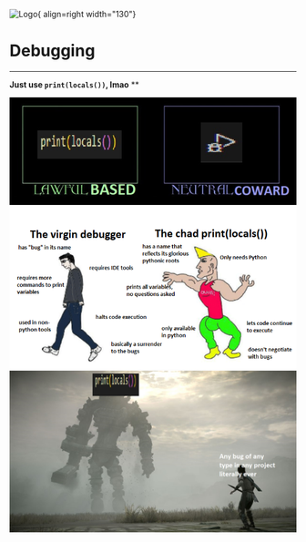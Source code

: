 ![Logo](../figures/icons/debugger.png){ align=right width="130"}

# Debugging

---

**Just use ```print(locals())```, lmao**
**


![](important_images/alignment_chart.jpg)
![](important_images/chad_vs_virgin.png)
![](important_images/shadow_of_the_bug.jpg)